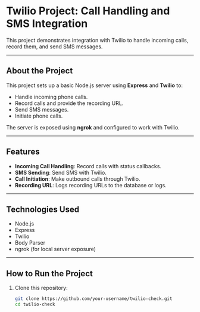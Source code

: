 # Twilio Project: Call Handling and SMS Integration

This project demonstrates integration with Twilio to handle incoming calls, record them, and send SMS messages.

---

## About the Project

This project sets up a basic Node.js server using **Express** and **Twilio** to:
- Handle incoming phone calls.
- Record calls and provide the recording URL.
- Send SMS messages.
- Initiate phone calls.

The server is exposed using **ngrok** and configured to work with Twilio.

---

## Features

- **Incoming Call Handling**: Record calls with status callbacks.
- **SMS Sending**: Send SMS with Twilio.
- **Call Initiation**: Make outbound calls through Twilio.
- **Recording URL**: Logs recording URLs to the database or logs.

---

## Technologies Used
- Node.js
- Express
- Twilio
- Body Parser
- ngrok (for local server exposure)

---

## How to Run the Project

1. Clone this repository:
   ```bash
   git clone https://github.com/your-username/twilio-check.git
   cd twilio-check

